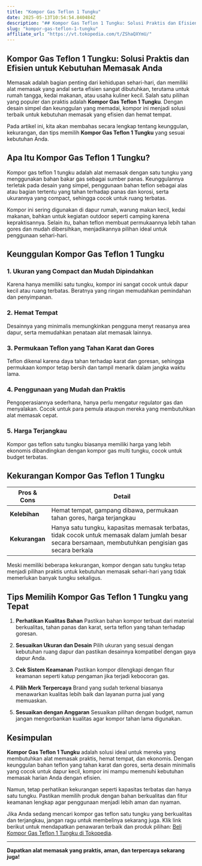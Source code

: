 ```yaml
---
title: "Kompor Gas Teflon 1 Tungku"
date: 2025-05-13T10:54:54.840484Z
description: "## Kompor Gas Teflon 1 Tungku: Solusi Praktis dan Efisien untuk Kebutuhan Memasak Anda..."
slug: "kompor-gas-teflon-1-tungku"
affiliate_url: "https://vt.tokopedia.com/t/ZShaQXYmU/"
---
```

## Kompor Gas Teflon 1 Tungku: Solusi Praktis dan Efisien untuk Kebutuhan Memasak Anda

Memasak adalah bagian penting dari kehidupan sehari-hari, dan memiliki alat memasak yang andal serta efisien sangat dibutuhkan, terutama untuk rumah tangga, kedai makanan, atau usaha kuliner kecil. Salah satu pilihan yang populer dan praktis adalah **Kompor Gas Teflon 1 Tungku**. Dengan desain simpel dan keunggulan yang memadai, kompor ini menjadi solusi terbaik untuk kebutuhan memasak yang efisien dan hemat tempat.

Pada artikel ini, kita akan membahas secara lengkap tentang keunggulan, kekurangan, dan tips memilih **Kompor Gas Teflon 1 Tungku** yang sesuai kebutuhan Anda.

## Apa Itu Kompor Gas Teflon 1 Tungku?

Kompor gas teflon 1 tungku adalah alat memasak dengan satu tungku yang menggunakan bahan bakar gas sebagai sumber panas. Keunggulannya terletak pada desain yang simpel, penggunaan bahan teflon sebagai alas atau bagian tertentu yang tahan terhadap panas dan korosi, serta ukurannya yang compact, sehingga cocok untuk ruang terbatas.

Kompor ini sering digunakan di dapur rumah, warung makan kecil, kedai makanan, bahkan untuk kegiatan outdoor seperti camping karena kepraktisannya. Selain itu, bahan teflon membuat permukaannya lebih tahan gores dan mudah dibersihkan, menjadikannya pilihan ideal untuk penggunaan sehari-hari.

## Keunggulan Kompor Gas Teflon 1 Tungku

### 1. Ukuran yang Compact dan Mudah Dipindahkan
Karena hanya memiliki satu tungku, kompor ini sangat cocok untuk dapur kecil atau ruang terbatas. Beratnya yang ringan memudahkan pemindahan dan penyimpanan.

### 2. Hemat Tempat
Desainnya yang minimalis memungkinkan pengguna menyt reasanya area dapur, serta memudahkan penataan alat memasak lainnya.

### 3. Permukaan Teflon yang Tahan Karat dan Gores
Teflon dikenal karena daya tahan terhadap karat dan goresan, sehingga permukaan kompor tetap bersih dan tampil menarik dalam jangka waktu lama.

### 4. Penggunaan yang Mudah dan Praktis
Pengoperasiannya sederhana, hanya perlu mengatur regulator gas dan menyalakan. Cocok untuk para pemula ataupun mereka yang membutuhkan alat memasak cepat.

### 5. Harga Terjangkau
Kompor gas teflon satu tungku biasanya memiliki harga yang lebih ekonomis dibandingkan dengan kompor gas multi tungku, cocok untuk budget terbatas.

## Kekurangan Kompor Gas Teflon 1 Tungku

| Pros & Cons | Detail |
|--------------|---------|
| **Kelebihan** | Hemat tempat, gampang dibawa, permukaan tahan gores, harga terjangkau |
| **Kekurangan** | Hanya satu tungku, kapasitas memasak terbatas, tidak cocok untuk memasak dalam jumlah besar secara bersamaan, membutuhkan pengisian gas secara berkala |

Meski memiliki beberapa kekurangan, kompor dengan satu tungku tetap menjadi pilihan praktis untuk kebutuhan memasak sehari-hari yang tidak memerlukan banyak tungku sekaligus.

## Tips Memilih Kompor Gas Teflon 1 Tungku yang Tepat

1. **Perhatikan Kualitas Bahan**
Pastikan bahan kompor terbuat dari material berkualitas, tahan panas dan karat, serta teflon yang tahan terhadap goresan.

2. **Sesuaikan Ukuran dan Desain**
Pilih ukuran yang sesuai dengan kebutuhan ruang dapur dan pastikan desainnya kompatibel dengan gaya dapur Anda.

3. **Cek Sistem Keamanan**
Pastikan kompor dilengkapi dengan fitur keamanan seperti katup pengaman jika terjadi kebocoran gas.

4. **Pilih Merk Terpercaya**
Brand yang sudah terkenal biasanya menawarkan kualitas lebih baik dan layanan purna jual yang memuaskan.

5. **Sesuaikan dengan Anggaran**
Sesuaikan pilihan dengan budget, namun jangan mengorbankan kualitas agar kompor tahan lama digunakan.

## Kesimpulan

**Kompor Gas Teflon 1 Tungku** adalah solusi ideal untuk mereka yang membutuhkan alat memasak praktis, hemat tempat, dan ekonomis. Dengan keunggulan bahan teflon yang tahan karat dan gores, serta desain minimalis yang cocok untuk dapur kecil, kompor ini mampu memenuhi kebutuhan memasak harian Anda dengan efisien.

Namun, tetap perhatikan kekurangan seperti kapasitas terbatas dan hanya satu tungku. Pastikan memilih produk dengan bahan berkualitas dan fitur keamanan lengkap agar penggunaan menjadi lebih aman dan nyaman.

Jika Anda sedang mencari kompor gas teflon satu tungku yang berkualitas dan terjangkau, jangan ragu untuk membelinya sekarang juga. Klik link berikut untuk mendapatkan penawaran terbaik dan produk pilihan: [Beli Kompor Gas Teflon 1 Tungku di Tokopedia](https://vt.tokopedia.com/t/ZShaQXYmU/).

---

**Dapatkan alat memasak yang praktis, aman, dan terpercaya sekarang juga!**